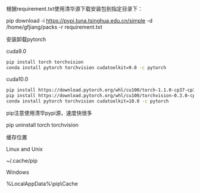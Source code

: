根据requirement.txt使用清华源下载安装包到指定目录下：

pip download -i https://pypi.tuna.tsinghua.edu.cn/simple -d /home/gfjiang/packs -r requirement.txt



安装卸载pytorch

cuda9.0

```bash
pip install torch torchvision
conda install pytorch torchvision cudatoolkit=9.0 -c pytorch
```

cuda10.0

```bash
pip install https://download.pytorch.org/whl/cu100/torch-1.1.0-cp37-cp37m-linux_x86_64.whl
pip install https://download.pytorch.org/whl/cu100/torchvision-0.3.0-cp37-cp37m-linux_x86_64.whl
conda install pytorch torchvision cudatoolkit=10.0 -c pytorch
```

pip注意使用清华pypi源，速度快很多

pip uninstall torch torchvision



缓存位置

Linux and Unix

~/.cache/pip 

Windows

%LocalAppData%\pip\Cache

